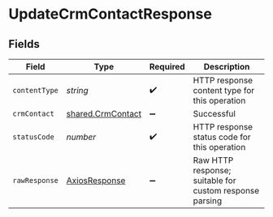 # UpdateCrmContactResponse


## Fields

| Field                                                         | Type                                                          | Required                                                      | Description                                                   |
| ------------------------------------------------------------- | ------------------------------------------------------------- | ------------------------------------------------------------- | ------------------------------------------------------------- |
| `contentType`                                                 | *string*                                                      | :heavy_check_mark:                                            | HTTP response content type for this operation                 |
| `crmContact`                                                  | [shared.CrmContact](../../../sdk/models/shared/crmcontact.md) | :heavy_minus_sign:                                            | Successful                                                    |
| `statusCode`                                                  | *number*                                                      | :heavy_check_mark:                                            | HTTP response status code for this operation                  |
| `rawResponse`                                                 | [AxiosResponse](https://axios-http.com/docs/res_schema)       | :heavy_minus_sign:                                            | Raw HTTP response; suitable for custom response parsing       |